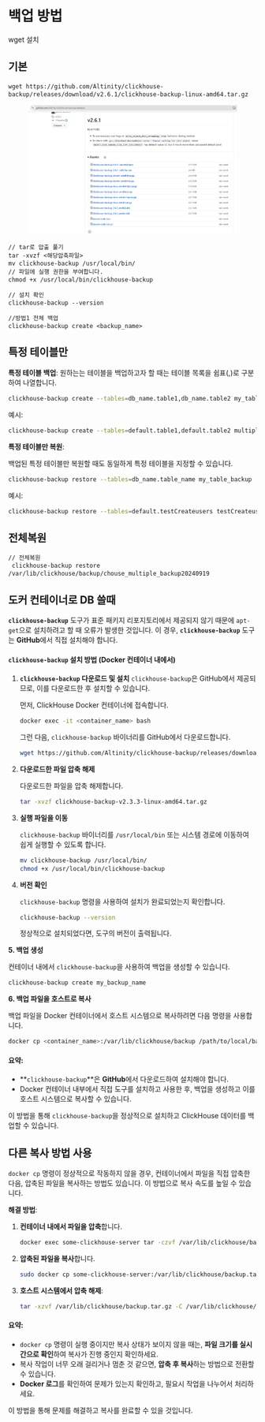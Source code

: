 # 백업 방법

wget 설치



## **기본**

```
wget https://github.com/Altinity/clickhouse-backup/releases/download/v2.6.1/clickhouse-backup-linux-amd64.tar.gz

```

<figure><img src=".gitbook/assets/image (3).png" alt=""><figcaption></figcaption></figure>



```
// tar로 압출 풀기
tar -xvzf <해당압축파일>
mv clickhouse-backup /usr/local/bin/
// 파일에 실행 권한을 부여합니다.
chmod +x /usr/local/bin/clickhouse-backup
```



```
// 설치 확인 
clickhouse-backup --version
```



```
//방법1 전체 백업
clickhouse-backup create <backup_name>

```



## 특정 테이블만



**특정 테이블 백업**: 원하는는 테이블을 백업하고자 할 때는 테이블 목록을 쉼표(,)로 구분하여 나열합니다.

```bash
clickhouse-backup create --tables=db_name.table1,db_name.table2 my_tables_backup
```

예시:

```bash
clickhouse-backup create --tables=default.table1,default.table2 multiple_tables_backup
```



**특정 테이블만 복원**:

백업된 특정 테이블만 복원할 때도 동일하게 특정 테이블을 지정할 수 있습니다.

```bash
clickhouse-backup restore --tables=db_name.table_name my_table_backup
```

예시:

```bash
clickhouse-backup restore --tables=default.testCreateusers testCreateusers_backup
```

##

## 전체복원

```
// 전체복원
 clickhouse-backup restore /var/lib/clickhouse/backup/chouse_multiple_backup20240919
```

## **도커 컨테이너로 DB 쓸때**

**`clickhouse-backup`** 도구가 표준 패키지 리포지토리에서 제공되지 않기 때문에 `apt-get`으로 설치하려고 할 때 오류가 발생한 것입니다. 이 경우, **`clickhouse-backup`** 도구는 **GitHub**에서 직접 설치해야 합니다.

#### `clickhouse-backup` 설치 방법 (Docker 컨테이너 내에서)

1.  **`clickhouse-backup` 다운로드 및 설치** `clickhouse-backup`은 GitHub에서 제공되므로, 이를 다운로드한 후 설치할 수 있습니다.

    먼저, ClickHouse Docker 컨테이너에 접속합니다.

    ```bash
    docker exec -it <container_name> bash
    ```

    그런 다음, `clickhouse-backup` 바이너리를 GitHub에서 다운로드합니다.

    ```bash
    wget https://github.com/Altinity/clickhouse-backup/releases/download/v2.3.3/clickhouse-backup-v2.3.3-linux-amd64.tar.gz
    ```
2.  **다운로드한 파일 압축 해제**

    다운로드한 파일을 압축 해제합니다.

    ```bash
    tar -xvzf clickhouse-backup-v2.3.3-linux-amd64.tar.gz
    ```
3.  **실행 파일을 이동**

    `clickhouse-backup` 바이너리를 `/usr/local/bin` 또는 시스템 경로에 이동하여 쉽게 실행할 수 있도록 합니다.

    ```bash
    mv clickhouse-backup /usr/local/bin/
    chmod +x /usr/local/bin/clickhouse-backup
    ```
4.  **버전 확인**

    `clickhouse-backup` 명령을 사용하여 설치가 완료되었는지 확인합니다.

    ```bash
    clickhouse-backup --version
    ```

    정상적으로 설치되었다면, 도구의 버전이 출력됩니다.

**5. 백업 생성**

컨테이너 내에서 `clickhouse-backup`을 사용하여 백업을 생성할 수 있습니다.

```bash
clickhouse-backup create my_backup_name
```





**6. 백업 파일을 호스트로 복사**

백업 파일을 Docker 컨테이너에서 호스트 시스템으로 복사하려면 다음 명령을 사용합니다.

```bash
docker cp <container_name>:/var/lib/clickhouse/backup /path/to/local/backup/
```

#### 요약:

* \*\*`clickhouse-backup`\*\*은 **GitHub**에서 다운로드하여 설치해야 합니다.
* Docker 컨테이너 내부에서 직접 도구를 설치하고 사용한 후, 백업을 생성하고 이를 호스트 시스템으로 복사할 수 있습니다.

이 방법을 통해 `clickhouse-backup`을 정상적으로 설치하고 ClickHouse 데이터를 백업할 수 있습니다.







## **다른 복사 방법 사용**&#x20;

`docker cp` 명령이 정상적으로 작동하지 않을 경우, 컨테이너에서 파일을 직접 압축한 다음, 압축된 파일을 복사하는 방법도 있습니다. 이 방법으로 복사 속도를 높일 수 있습니다.

**해결 방법**:

1.  **컨테이너 내에서 파일을 압축**합니다.

    ```bash
    docker exec some-clickhouse-server tar -czvf /var/lib/clickhouse/backup.tar.gz /var/lib/clickhouse/backup/chouse_multiple_backup20240919
    ```
2.  **압축된 파일을 복사**합니다.

    ```bash
    sudo docker cp some-clickhouse-server:/var/lib/clickhouse/backup.tar.gz /var/lib/clickhouse/
    ```
3.  **호스트 시스템에서 압축 해제**:

    ```bash
    tar -xzvf /var/lib/clickhouse/backup.tar.gz -C /var/lib/clickhouse/
    ```

#### 요약:

* `docker cp` 명령이 실행 중이지만 복사 상태가 보이지 않을 때는, **파일 크기를 실시간으로 확인**하여 복사가 진행 중인지 확인하세요.
* 복사 작업이 너무 오래 걸리거나 멈춘 것 같으면, **압축 후 복사**하는 방법으로 전환할 수 있습니다.
* **Docker 로그**를 확인하여 문제가 있는지 확인하고, 필요시 작업을 나누어서 처리하세요.

이 방법을 통해 문제를 해결하고 복사를 완료할 수 있을 것입니다.
